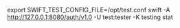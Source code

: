 export SWIFT_TEST_CONFIG_FILE=/opt/test.conf
swift -A http://127.0.0.1:8080/auth/v1.0 -U test:tester -K testing stat
